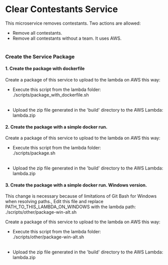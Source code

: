 Clear Contestants Service
=======================================

This microservice removes contestants. Two actions are allowed:
   * Remove all contestants.
   * Remove all contestants without a team.
It uses AWS.
<br />  <br />


### Create the Service Package 

#### 1. Create the package with dockerfile 

Create a package of this service to upload to the lambda on AWS this way:
* Execute this script from the lambda folder: <br />
./scripts/package_with_dockerfile.sh
<br /> <br />

* Upload the zip file generated in the 'build' directory to the AWS Lambda: <br /> 
lambda.zip


#### 2. Create the package with a simple docker run.

Create a package of this service to upload to the lambda on AWS this way:
* Execute this script from the lambda folder: <br />
./scripts/package.sh
<br /> <br />

* Upload the zip file generated in the 'build' directory to the AWS Lambda: <br /> 
lambda.zip


#### 3. Create the package with a simple docker run. Windows version. 

This change is necessary because of limitations of Git Bash for Windows <br />
when resolving paths., 
Edit this file and replace PATH_TO_THIS_LAMBDA_ON_WINDOWS with the lambda path: <br />
./scripts/other/package-win-alt.sh

Create a package of this service to upload to the lambda on AWS this way:
* Execute this script from the lambda folder: <br />
./scripts/other/package-win-alt.sh
<br /> <br />

* Upload the zip file generated in the 'build' directory to the AWS Lambda: <br /> 
lambda.zip
